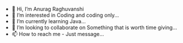 - 👋 Hi, I’m Anurag Raghuvanshi
- 👀 I’m interested in Coding and coding only...
- 🌱 I’m currently learning Java...
- 💞️ I’m looking to collaborate on Something that is worth time giving...
- 📫 How to reach me - Just message...

<!---
mephisto419/mephisto419 is a ✨ special ✨ repository because its `README.md` (this file) appears on your GitHub profile.
You can click the Preview link to take a look at your changes.
--->
